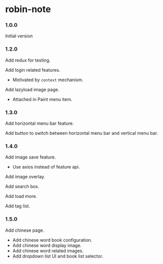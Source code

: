 # robin-note

### 1.0.0

Initial version

### 1.2.0

Add redux for testing.

Add login related features.

- Motivated by `context` mechanism.

Add lazyload image page.

- Attached in Paint menu item.

### 1.3.0

Add horizontal menu bar feature.

Add button to switch between horizontal menu bar and vertical menu bar.

### 1.4.0

Add image save feature.

- Use axios instead of feature api.

Add image overlay.

Add search box.

Add load more.

Add tag list.

### 1.5.0

Add chinese page.

- Add chinese word book configuration.
- Add chinese word display image.
- Add chinese word related images.
- Add dropdown list UI and book list selector.
